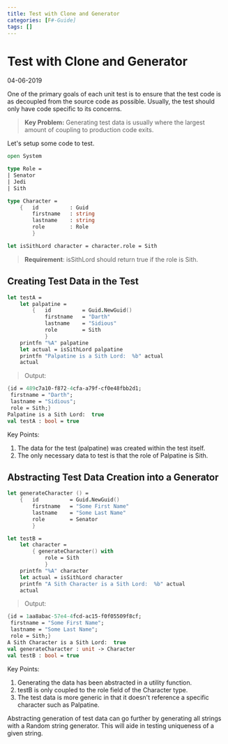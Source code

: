 ```yaml
---
title: Test with Clone and Generator
categories: [F#-Guide]
tags: []
---
```


# Test with Clone and Generator
04-06-2019

One of the primary goals of each unit test is to ensure that the test code is as decoupled from the source code as possible.  Usually, the test should only have code specific to its concerns.  

> **Key Problem:** Generating test data is usually where the largest amount of coupling to production code exits.

Let's setup some code to test.

```fsharp
open System

type Role =
| Senator
| Jedi
| Sith

type Character =
    {   id          : Guid
        firstname   : string
        lastname    : string
        role        : Role
        }

let isSithLord character = character.role = Sith
```


> **Requirement**:  isSithLord should return true if the role is Sith.

## Creating Test Data in the Test


```fsharp
let testA = 
    let palpatine =
        {   id          = Guid.NewGuid()
            firstname   = "Darth"
            lastname    = "Sidious"
            role        = Sith
            }
    printfn "%A" palpatine
    let actual = isSithLord palpatine
    printfn "Palpatine is a Sith Lord:  %b" actual
    actual
```


> Output:
```fsharp
{id = 489c7a10-f872-4cfa-a79f-cf0e48fbb2d1;
 firstname = "Darth";
 lastname = "Sidious";
 role = Sith;}
Palpatine is a Sith Lord:  true
val testA : bool = true
```

Key Points:

1. The data for the test (palpatine) was created within the test itself.  
2. The only necessary data to test is that the role of Palpatine is Sith.




## Abstracting Test Data Creation into a Generator



```fsharp
let generateCharacter () =
    {   id          = Guid.NewGuid()
        firstname   = "Some First Name"
        lastname    = "Some Last Name"
        role        = Senator
        }

let testB = 
    let character =
        { generateCharacter() with  
            role = Sith
            }
    printfn "%A" character
    let actual = isSithLord character
    printfn "A Sith Character is a Sith Lord:  %b" actual
    actual
```


> Output:
```fsharp
{id = 1aa8abac-57e4-4fcd-ac15-f0f05509f8cf;
 firstname = "Some First Name";
 lastname = "Some Last Name";
 role = Sith;}
A Sith Character is a Sith Lord:  true
val generateCharacter : unit -> Character
val testB : bool = true
```

Key Points:

1. Generating the data has been abstracted in a utility function.
2. testB is only coupled to the role field of the Character type.
3. The test data is more generic in that it doesn't reference a specific character such as Palpatine.

Abstracting generation of test data can go further by generating all strings with a Random string generator.  This will aide in testing uniqueness of a given string.


